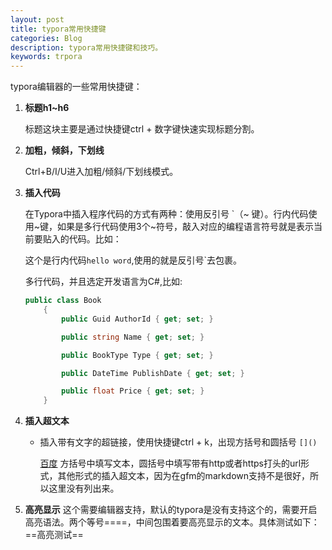 ```yaml
---
layout: post
title: typora常用快捷键
categories: Blog
description: typora常用快捷键和技巧。
keywords: trpora
---
```


typora编辑器的一些常用快捷键：

1. **标题h1~h6**

   标题这块主要是通过快捷键ctrl + 数字键快速实现标题分割。

2. **加粗，倾斜，下划线**

   Ctrl+B/I/U进入加粗/倾斜/下划线模式。

3. **插入代码**

   在Typora中插入程序代码的方式有两种：使用反引号 `（~ 键）。行内代码使用~键，如果是多行代码使用3个~符号，敲入对应的编程语言符号就是表示当前要贴入的代码。比如：

   这个是行内代码`hello word`,使用的就是反引号`去包裹。

   多行代码，并且选定开发语言为C#,比如:

   ```c#
   public class Book 
       {
           public Guid AuthorId { get; set; }
   
           public string Name { get; set; }
   
           public BookType Type { get; set; }
   
           public DateTime PublishDate { get; set; }
   
           public float Price { get; set; }
       }
   ```

   

4. **插入超文本**

   - 插入带有文字的超链接，使用快捷键ctrl + k，出现方括号和圆括号 `[]()`

       [百度](https://www.baidu.com) 方括号中填写文本，圆括号中填写带有http或者https打头的url形式，其他形式的插入超文本，因为在gfm的markdown支持不是很好，所以这里没有列出来。

   

5. **高亮显示**
	这个需要编辑器支持，默认的typora是没有支持这个的，需要开启高亮语法。两个等号====，中间包围着要高亮显示的文本。具体测试如下：==高亮测试==
	
   
   
   

